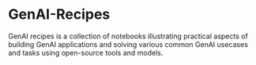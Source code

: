 # GenAI-Recipes

GenAI recipes is a collection of notebooks illustrating practical aspects of building GenAI applications and solving various common GenAI usecases and tasks using open-source tools and models.

